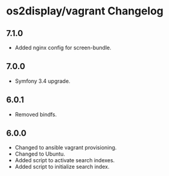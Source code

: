 # os2display/vagrant Changelog

## 7.1.0

* Added nginx config for screen-bundle.

## 7.0.0

* Symfony 3.4 upgrade.

## 6.0.1

* Removed bindfs.

## 6.0.0

* Changed to ansible vagrant provisioning.
* Changed to Ubuntu.
* Added script to activate search indexes.
* Added script to initialize search index.
